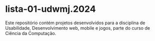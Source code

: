 # lista-01-udwmj.2024
Este repositório contém projetos desenvolvidos para a disciplina de Usabilidade, Desenvolvimento web, mobile e jogos, parte do curso de Ciência da Computação. 

